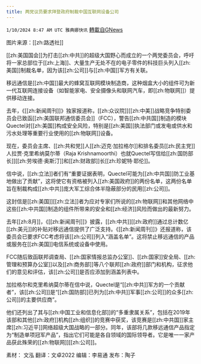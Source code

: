 ```yaml
---
title: 两党议员要求拜登政府制裁中国互联网设备公司
---
```

`1/10/2024 8:47 AM UTC 雅典娜快讯` [轉載自GNews](https://gnews.org/articles/2204044)

图片来源：[[zh:路透社]]

[[zh:美国国会]]为打击[[zh:中共]]的超级大国野心而成立的一个两党委员会，呼吁将一家总部位于[[zh:上海]]、大量生产无处不在的电子零件的科技巨头列入[[zh:美国]]制裁名单，因为该[[zh:公司]]与[[zh:中国]]军方有关联。

移远通信是[[zh:中国]]最大的蜂窝互联网模块制造商，这种烟盒大小的组件可为新一代互联网连接设备（如智能家电、安全摄像头和联网汽车，即[[zh:物联网]]）提供移动连接。

去年，《[[zh:新闻周刊]]》独家报道称，[[zh:众议院]][[zh:中美]]战略竞争特别委员会已致函[[zh:美国联邦通信委员会]]（FCC），警告[[zh:中共国]]制造的模块Quectel对[[zh:美国]]构成安全风险，特别是[[zh:美国]]执法部门或发电或供水和污水处理等重要行业使用的[[zh:物联网]]设备。

现在，委员会主席、[[zh:共和党]]人[[zh:迈克·加拉格尔]]和排名委员[[zh:民主党]]人拉贾·克里希纳莫尔蒂（Raja Krishnamoorthi）也就Quectel写信给[[zh:国防部长]][[zh:劳埃德·奥斯汀]]和[[zh:财政部]]长[[zh:珍妮特·耶伦]]。

信中说，[[zh:立法]]者们有“重要证据表明，Quectel可能为[[zh:中共国]]防工业基地做出了贡献”，这将使它有资格被列入[[zh:美国政府]]的两份名单，这两份名单旨在制裁构成[[zh:中共]]庞大军工综合体半隐蔽部分的民用[[zh:公司]]。

这封信是[[zh:美国]][[zh:立法]]者为应对专家们所说的[[zh:物联网]]和其他网络中这些[[zh:中共国]]制造的组件所带来的安全和[[zh:经济]]风险而做出的最新努力。

去年[[zh:8月]]，《[[zh:新闻周刊]]》披露，[[zh:中共]][[zh:政府]]通过总计数亿[[zh:美元]]的补贴对移远通信提供了广泛支持。《[[zh:新闻周刊]]》还报道称，该委员会已要求FCC考虑将该[[zh:公司]]列入“涵盖名单”。这将禁止移远通信的产品或服务在[[zh:美国]]电信系统或设备中使用。

FCC随后致函联邦调查局、[[zh:国家情报总监办公室]]、[[zh:国家]]安全局、[[zh:管理和预算办公室]]以及[[zh:商务部]]等八个联邦[[zh:政府]]部门和机构，征求他们的意见和评估，该[[zh:公司]]是否应添加到涵盖列表中。

加拉格尔和克里希纳莫尔蒂在信中说，Quectel是“[[zh:中共]]军方的一个贡献者”，该[[zh:公司]]是“[[zh:国防部]]已列为[[zh:中共]]军事[[zh:公司]]的众多[[zh:公司]]的主要供应商”。

他们还列出了其与[[zh:中国工业和信息化部]]的“多重隶属关系”，包括在2019年该部和其他[[zh:政府]]机构[[zh:组织]]的竞赛中获奖，该竞赛是[[zh:中共国]]家主席[[zh:习近平]]网络超级大国战略的一部分。同年，该部将几款移远通信产品指定为“制造单项冠军产品”，指出它们可能是各自领域的国际领导者。它是唯一一家产品获此殊荣的[[zh:物联网]][[zh:公司]]。

     
素材： 文泓  翻译：文卓2022  编辑：李易通   发布：陶子

